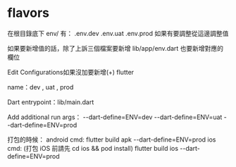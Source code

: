 # flavors
在根目錄底下 env/ 有：
.env.dev
.env.uat
.env.prod
如果有要調整從這邊調整值

如果要新增值的話，除了上訴三個檔案要新增
lib/app/env.dart 也要新增對應的欄位

Edit Configurations如果沒加要新增(+) flutter

name：dev , uat , prod

Dart entrypoint：lib/main.dart

Add additional run args：
--dart-define=ENV=dev
--dart-define=ENV=uat
--dart-define=ENV=prod

打包的時候：
android cmd:
flutter build apk --dart-define=ENV=prod
ios cmd:
(打包 iOS 前請先 cd ios && pod install)
flutter build ios --dart-define=ENV=prod